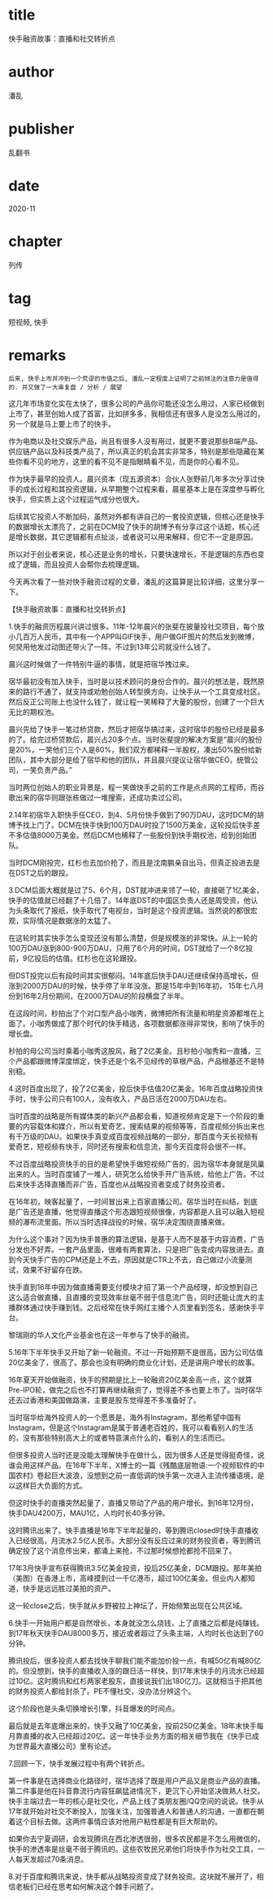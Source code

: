 # title
快手融资故事：直播和社交转折点

# author
潘乱

# publisher
乱翻书

# date
2020-11

# chapter
列传

# tag
短视频, 快手

# remarks
`后来, 快手上市并冲到一个荒谬的市值之后, 潘乱一定程度上证明了之前倾注的注意力是值得的. 并又做了一大串复盘 / 分析 / 展望`

这几年市场变化实在太快了，很多公司的产品你可能还没怎么用过，人家已经做到上市了，甚至创始人成了首富，比如拼多多，我相信还有很多人是没怎么用过的，另一个就是马上要上市了的快手。

作为电商以及社交娱乐产品，尚且有很多人没有用过，就更不要说那些B端产品、供应链产品以及科技类产品了，所以真正的机会其实非常多，特别是那些隐藏在某些你看不见的地方，这里的看不见不是指眼睛看不见，而是你的心看不见。

作为快手最早的投资人。晨兴资本（现五源资本）合伙人张野前几年多次分享过快手的成长过程和其投资逻辑，从早期整个过程来看，晨星基本上是在深度参与孵化快手，但实质上这个过程运气成分也很大。

后续其它投资人不断加码，虽然对外都有讲自己的一套投资逻辑，但核心还是快手的数据增长太漂亮了，之前在DCM投了快手的胡博予有分享过这个话题，核心还是增长数据，其它逻辑都有点扯淡，或者说可以用来解释，但它不一定是原因。

所以对于创业者来说，核心还是业务的增长，只要快速增长，不是逻辑的东西也变成了逻辑，而且投资人会帮你去梳理逻辑。

今天再次看了一些对快手融资过程的文章，潘乱的这篇算是比较详细，这里分享一下。


【快手融资故事：直播和社交转折点】

1.快手的融资历程晨兴讲过很多。11年-12年晨兴的张斐在披量投社交项目，每个放小几百万人民币，其中有一个APP叫GIF快手，用户做GIF图片的然后发到微博，何炅用他发过动图还带火了一阵，不过到13年公司就没什么钱了。

晨兴这时候做了一件特别牛逼的事情，就是把宿华拽过来。 

宿华最初没有加入快手，当时是以技术顾问的身份合作的。晨兴的想法是，既然原来的路行不通了，就支持或劝勉创始人转型换方向，让快手从一个工具变成社区。然后反正公司账上也没什么钱了，就让程一笑稀释了大量的股份，创建了一个巨大无比的期权池。

晨兴先给了快手一笔过桥贷款，然后才把宿华搞过来，这时宿华的股份已经是最多的了。给完过桥贷款后，晨兴占20多个点。当时张斐提的解决方案是“晨兴的股份是20%，一笑他们三个人是80%，我们双方都稀释一半股权，凑出50%股份给新团队，其中大部分是给了宿华和他的团队，并且晨兴提议让宿华做CEO，统管公司，一笑负责产品。”

当时两位创始人的职业背景是，程一笑做快手之前的工作是点点网的工程师，而谷歌出来的宿华则跟张栋做过一堆搜索，还成功卖过公司。

2.14年初宿华入职快手任CEO，到4、5月份快手做到了90万DAU，这时DCM的胡博予找上门了。DCM在快手快到100万DAU时投了1500万美金，这轮投后快手差不多估值8000万美金。然后DCM也稀释了一些股份到快手期权池，给到创始团队。

当时DCM刚投完，红杉也去加价抢了，而且是沈南鹏亲自出马，但真正投进去是在DST之后的跟投。

3.DCM后面大概就是过了5、6个月，DST就冲进来领了一轮，直接砸了1亿美金，快手的估值就已经翻了十几倍了。14年底DST的中国区负责人还是周受资，他认为头条取代了报纸，快手取代了电视台，当时是这个投资逻辑。当然说的都很宏观，实际情况是数据涨的太猛了。

在这轮时其实快手怎么变现还没有那么清楚，但是规模涨的非常快。从上一轮的100万DAU涨到800-900万DAU，只用了6个月的时间，DST就给了一个8亿投前，9亿投后的估值。红杉也在这轮跟投。

但DST投完以后有段时间其实很郁闷。14年底后快手DAU还继续保持高增长，但涨到2000万DAU的时候，快手停了半年没涨。那是15年中到16年初， 15年七八月份到16年2月份期间，在2000万DAU的阶段横盘了半年。

在这段时间，秒拍出了个对口型产品小咖秀，微博把所有流量和明星资源都堆在上面了。小咖秀做成了那个时代的快手精选，各项数据都涨得非常快，影响了快手的增长盘。

秒拍的母公司当时乘着小咖秀这股风，融了2亿美金。且秒拍小咖秀和一直播，三个产品都跟微博深度绑定，快手还是个名不见经传的草根产品，产品根基还不是特别稳。

4.这时百度出现了，投了2亿美金，投后快手估值20亿美金。16年百度战略投资快手时，快手公司只有100人，没有收入，产品日活在2000万DAU左右。

当时百度的战略是所有媒体类的新兴产品都会看，知道视频肯定是下一个阶段的重要的内容载体和媒介，所以有爱奇艺，搜索结果的视频等等，百度视频分拆出来也有千万级的DAU。如果快手真变成百度视频战略的一部分，那百度今天长视频有爱奇艺，短视频有快手，同时还有搜索和信息流，那今天百度将会很不一样。

不过百度战略投资快手的目的是希望快手做短视频广告的，因为宿华本身就是凤巢出来的人。当时百度铺了一堆人，研究怎么给快手开广告系统，给他上广告。不过后来快手选择直播而非广告，百度也从战略投资者变成了财务投资者。

在16年初，映客起量了，一时间冒出来上百家直播公司。宿华当时在纠结，到底是广告还是直播，他觉得直播这个形态跟短视频很像，内容都是人且可以融入短视频的瀑布流里面。所以当时选择战役的时候，宿华决定围绕直播来做。

为什么这个事对？因为快手普惠的算法逻辑，是基于人而不是基于内容消费，广告分发也不好弄。一套产品里面，很难有两套算法，只是把广告变成内容放进去。直到今天快手广告的CPM还是上不去，原因就是CTR上不去，自己做过小流量测试，效果不好留存在跌。

快手直到16年中因为做直播需要支付模块才招了第一个产品经理，却没想到自己这么适合做直播，且直播的变现效率丝毫不弱于信息流广告，同时还能让庞大的主播群体通过快手赚到钱。之后经常在快手网红主播个人页里看到签名，感谢快手平台。

黎瑞刚的华人文化产业基金也在这一年参与了快手的融资。

5.16年下半年快手又开始了新一轮融资。不过一开始预期不是很高，因为公司估值20亿美金了，很高了。那会也没有明确的商业化计划，还是讲用户增长的故事。

16年夏天开始做融资，快手的预期是比上一轮融资20亿美金高一点，这个就算Pre-IPO轮，做完之后也不打算再继续融资了，觉得差不多也要上市了。当时宿华还去过香港和美国做路演，主要是股东觉得差不多准备好了。

当时宿华给海外投资人的一个愿景是，海外有Instagram，那他希望中国有Instagram，但是这个Instagram是属于普通老百姓的，我可以看看别人的生活的，没有那些特别高大上的或者特意演点什么的，看别人的生活而已。

但很多投资人当时还是没能太理解快手在做什么，因为很多人还是觉得挺奇怪，说谁会用这样产品。在16年下半年，X博士的一篇《残酷底层物语:一个视频软件的中国农村》卷起巨大波浪，没想到之前一直低调的快手第一次进入主流传播语境，是以这样巨大负面的方式。

但这时快手的直播突然起量了，直播又带动了产品的用户增长。到16年12月份，快手DAU4200万，MAU1亿，人均时长40多分钟。

这时腾讯出来了。快手直播是16年下半年起量的，等到腾讯closed时快手直播收入已经很高，月流水2.5亿人民币。大部分没有反应过来的财务投资者，等到腾讯确定投了这个消息传出来，都涌上来抢，不过那时候想抢都抢不回来了。

17年3月快手宣布获得腾讯3.5亿美金投资，投后25亿美金，DCM跟投。那年美拍（美图）在香港上市，高峰摸到过一千亿港币，超过100亿美金。但业内人都知道，快手是远远胜过美拍的资产。

这一轮close之后，快手就从乡野被拉上神坛了，开始频繁出现在公共区域。

6.快手一开始用户都是自然增长，本身就没怎么烧钱，上了直播之后都是纯赚钱。到17年秋天快手DAU8000多万，接近或者超过了头条主端，人均时长也达到了60分钟。

腾讯投后，很多投资人都去找快手聊我们能不能加价投一点，有喊50亿有喊80亿的。但没想到，快手的直播收入涨的跟日活一样快，到17年末快手的月流水已经超过10亿。这时腾讯和红杉两家老股东，直接说我们出180亿刀。这就相当于把其他的财务投资人都给封杀了。PE不懂社交，没办法分辨这个。

这个阶段也是头条切换增长引擎，抖音爆发的时间点。

最后就是去年底爆出来的，快手又融了10亿美金，投前250亿美金。18年末快手每月靠直播的收入已经超过20亿。这一年快手业务方面的相关细节我在《快手已成为世界最大直播公司》里有论述。

7.回顾一下，快手发展过程中有两个转折点。

第一件事是在选择商业化路径时，宿华选择了既是用户产品又是商业产品的直播。第二件事是他在抖音靠流行内容狂飙猛进情况下，更沉下心开始坚决做熟人社交。快手主端过去一年的核心是社交化，产品上线了类朋友圈/QQ空间的说说。快手从17年就开始对社交不断投入，加强关注，加强普通人和普通人的沟通，一直都在朝着这个目标去做。这两件事情应该对他用户粘性都是有巨大帮助的。

如果你去宁夏调研，会发现腾讯在西北渗透很弱，很多农民都是不怎么用微信的，快手的渗透率是丝毫不弱于腾讯的。这些农牧民兄弟他们将快手作为社交工具，一人每天发超过70条消息。

8.对于百度和腾讯来说，快手都从战略投资变成了财务投资。这块就不展开了，相信老板们已经在思考如何解决这个棘手问题了。